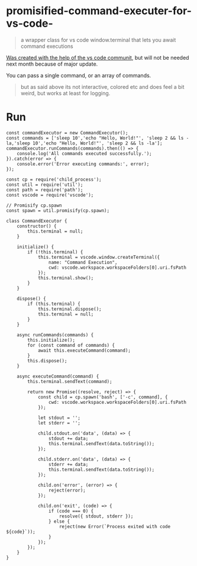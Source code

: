 # promisified-command-executer-for-vs-code-
> a wrapper class for vs code window.terminal that lets you await command executions

[Was created with the help of the vs code communit](https://github.com/microsoft/vscode-discussions/discussions/1091#discussioncomment-8730908), but will not be needed next month because of major update.
 
You can pass a single command, or an array of commands.

> but as said above its  not interactive, colored etc and does feel a bit weird, but works at least for logging. <br>


# Run

```
const commandExecutor = new CommandExecutor();
const commands = ['sleep 10','echo "Hello, World!"', 'sleep 2 && ls -la,'sleep 10','echo "Hello, World!"', 'sleep 2 && ls -la'];
commandExecutor.runCommands(commands).then(() => {
    console.log('All commands executed successfully.');
}).catch(error => {
    console.error('Error executing commands:', error);
});
```

```
const cp = require('child_process');
const util = require('util');
const path = require('path');
const vscode = require('vscode');

// Promisify cp.spawn
const spawn = util.promisify(cp.spawn);

class CommandExecutor {
    constructor() {
        this.terminal = null;
    }

    initialize() {
        if (!this.terminal) {
            this.terminal = vscode.window.createTerminal({
                name: "Command Execution",
                cwd: vscode.workspace.workspaceFolders[0].uri.fsPath
            });
            this.terminal.show();
        }
    }

    dispose() {
        if (this.terminal) {
            this.terminal.dispose();
            this.terminal = null;
        }
    }

    async runCommands(commands) {
        this.initialize();
        for (const command of commands) {
            await this.executeCommand(command);
        }
        this.dispose();
    }

    async executeCommand(command) {
        this.terminal.sendText(command);

        return new Promise((resolve, reject) => {
            const child = cp.spawn('bash', ['-c', command], {
                cwd: vscode.workspace.workspaceFolders[0].uri.fsPath
            });

            let stdout = '';
            let stderr = '';

            child.stdout.on('data', (data) => {
                stdout += data;
                this.terminal.sendText(data.toString());
            });

            child.stderr.on('data', (data) => {
                stderr += data;
                this.terminal.sendText(data.toString());
            });

            child.on('error', (error) => {
                reject(error);
            });

            child.on('exit', (code) => {
                if (code === 0) {
                    resolve({ stdout, stderr });
                } else {
                    reject(new Error(`Process exited with code ${code}`));
                }
            });
        });
    }
}

```
